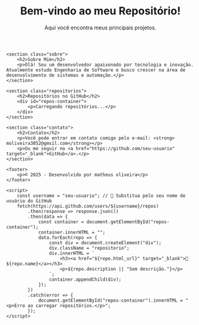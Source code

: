 <!DOCTYPE html>
<html lang="pt-BR">
<head>
    <meta charset="UTF-8">
    <title>Meu Repositório no GitHub</title>
    <link rel="stylesheet" href="style.css">
</head>
<body>
    <header>
        <h1>Bem-vindo ao meu Repositório!</h1>
        <p>Aqui você encontra meus principais projetos.</p>
    </header>

    <section class="sobre">
        <h2>Sobre Mim</h2>
        <p>Olá! Sou um desenvolvedor apaixonado por tecnologia e inovação. Atualmente estudo Engenharia de Software e busco crescer na área de desenvolvimento de sistemas e automação.</p>
    </section>

    <section class="repositorios">
        <h2>Repositórios no GitHub</h2>
        <div id="repos-container">
            <p>Carregando repositórios...</p>
        </div>
    </section>

    <section class="contato">
        <h2>Contato</h2>
        <p>Você pode entrar em contato comigo pelo e-mail: <strong> moliveira3052@gmsil.com</strong></p>
        <p>Ou me seguir no <a href="https://github.com/seu-usuario" target="_blank">GitHub</a>.</p>
    </section>

    <footer>
        <p>© 2025 - Desenvolvido por matheus oliveira</p>
    </footer>

    <script>
        const username = "seu-usuario"; // 🔁 Substitua pelo seu nome de usuário do GitHub
        fetch(https://api.github.com/users/${username}/repos)
            .then(response => response.json())
            .then(data => {
                const container = document.getElementById("repos-container");
                container.innerHTML = "";
                data.forEach(repo => {
                    const div = document.createElement("div");
                    div.className = "repositorio";
                    div.innerHTML = `
                        <h3><a href="${repo.html_url}" target="_blank">📁 ${repo.name}</a></h3>
                        <p>${repo.description || "Sem descrição."}</p>
                    `;
                    container.appendChild(div);
                });
            })
            .catch(error => {
                document.getElementById("repos-container").innerHTML = "<p>Erro ao carregar repositórios.</p>";
            });
    </script>
</body>
</html>

